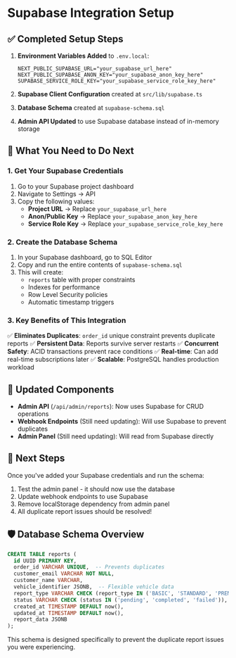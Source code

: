 # Supabase Integration Setup

## ✅ Completed Setup Steps

1. **Environment Variables Added** to `.env.local`:
   ```
   NEXT_PUBLIC_SUPABASE_URL="your_supabase_url_here"
   NEXT_PUBLIC_SUPABASE_ANON_KEY="your_supabase_anon_key_here"
   SUPABASE_SERVICE_ROLE_KEY="your_supabase_service_role_key_here"
   ```

2. **Supabase Client Configuration** created at `src/lib/supabase.ts`
3. **Database Schema** created at `supabase-schema.sql`
4. **Admin API Updated** to use Supabase database instead of in-memory storage

## 🔧 What You Need to Do Next

### 1. Get Your Supabase Credentials
1. Go to your Supabase project dashboard
2. Navigate to Settings → API
3. Copy the following values:
   - **Project URL** → Replace `your_supabase_url_here`
   - **Anon/Public Key** → Replace `your_supabase_anon_key_here`
   - **Service Role Key** → Replace `your_supabase_service_role_key_here`

### 2. Create the Database Schema
1. In your Supabase dashboard, go to SQL Editor
2. Copy and run the entire contents of `supabase-schema.sql`
3. This will create:
   - `reports` table with proper constraints
   - Indexes for performance
   - Row Level Security policies
   - Automatic timestamp triggers

### 3. Key Benefits of This Integration

✅ **Eliminates Duplicates**: `order_id` unique constraint prevents duplicate reports
✅ **Persistent Data**: Reports survive server restarts
✅ **Concurrent Safety**: ACID transactions prevent race conditions
✅ **Real-time**: Can add real-time subscriptions later
✅ **Scalable**: PostgreSQL handles production workload

## 🔄 Updated Components

- **Admin API** (`/api/admin/reports`): Now uses Supabase for CRUD operations
- **Webhook Endpoints** (Still need updating): Will use Supabase to prevent duplicates
- **Admin Panel** (Still need updating): Will read from Supabase directly

## 🚀 Next Steps

Once you've added your Supabase credentials and run the schema:

1. Test the admin panel - it should now use the database
2. Update webhook endpoints to use Supabase
3. Remove localStorage dependency from admin panel
4. All duplicate report issues should be resolved!

## 🛡️ Database Schema Overview

```sql
CREATE TABLE reports (
  id UUID PRIMARY KEY,
  order_id VARCHAR UNIQUE,  -- Prevents duplicates
  customer_email VARCHAR NOT NULL,
  customer_name VARCHAR,
  vehicle_identifier JSONB,  -- Flexible vehicle data
  report_type VARCHAR CHECK (report_type IN ('BASIC', 'STANDARD', 'PREMIUM')),
  status VARCHAR CHECK (status IN ('pending', 'completed', 'failed')),
  created_at TIMESTAMP DEFAULT now(),
  updated_at TIMESTAMP DEFAULT now(),
  report_data JSONB
);
```

This schema is designed specifically to prevent the duplicate report issues you were experiencing.